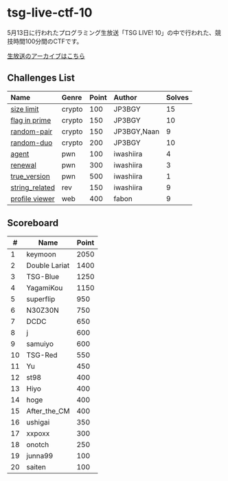 # tsg-live-ctf-10
5月13日に行われたプログラミング生放送「TSG LIVE! 10」の中で行われた、競技時間100分間のCTFです。

[生放送のアーカイブはこちら](https://www.youtube.com/watch?v=RvMF4u1Ifgc)

## Challenges List

**Name**|**Genre**|**Point**|**Author**|**Solves**
:------|:------|:------|:------|:------
[size limit](crypto/size_limit)|crypto|100|JP3BGY|15
[flag in prime](crypto/flag_in_prime)|crypto|150|JP3BGY|10
[random-pair](crypto/random-pair)|crypto|150|JP3BGY,Naan|9
[random-duo](crypto/random-duo)|crypto|200|JP3BGY|10
[agent](pwn/agent)|pwn|100|iwashiira|4
[renewal](pwn/renewal)|pwn|300|iwashiira|3
[true_version](pwn/true_version)|pwn|500|iwashiira|1
[string_related](rev/string_related)|rev|150|iwashiira|9
[profile viewer](web/profile_viewer)|web|400|fabon|9

## Scoreboard

|#  |Name|Point|
|---|----|-----|
|1|keymoon|2050
|2|Double Lariat|1400
|3|TSG-Blue|1250
|4|YagamiKou|1150
|5|superflip|950
|6|N30Z30N|750
|7|DCDC|650
|8|j|600
|9|samuiyo|600
|10|TSG-Red|550
|11|Yu|450
|12|st98|400
|13|Hiyo|400
|14|hoge|400
|15|After_the_CM|400
|16|ushigai|350
|17|xxpoxx|300
|18|onotch|250
|19|junna99|100
|20|saiten|100
